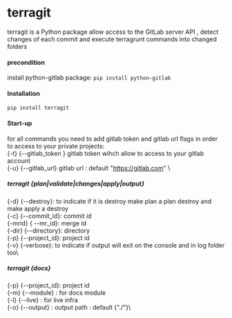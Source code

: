 # terragit

terragit is a Python package allow access to the GitLab server API , detect changes of each commit and execute terragrunt commands into changed  folders

#### precondition
install python-gitlab package:
``pip install python-gitlab``
#### Installation
``pip install terragit``
#### Start-up

for all commands you need to add  gitlab token  and gitlab url flags in order to access to your private projects: \
{-t} {--gitlab_token } gitlab token wihch allow to access to your gitlab account \
{-u} {--gitlab_url}  gitlab url  : default "https://gitlab.com" \

##### terragit {plan|validate|changes|apply|output}

{-d} {--destroy}: to indicate if it is destroy  make plan a plan destroy and make apply a destroy\
{-c} {--commit_id}: commit id\
{-mrid} { --mr_id}: merge id\
{-dir} {--directory}: directory\
{-p} {--project_id}: project id\
{-v} {-verbose}: to indicate if output will exit on the console  and in log folder too\

##### terragit {docs}

{-p} {--project_id}: project id\
{-m} {--module} : for docs module\
{-l} {--live} : for live infra\
{-o} {--output} : output path : default {"./"}\